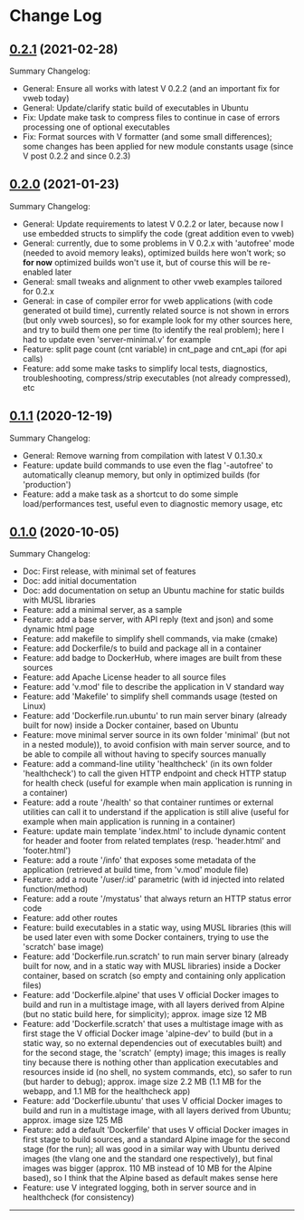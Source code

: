 # Change Log

## [0.2.1](https://github.com/smartiniOnGitHub/vweb-example/releases/tag/0.2.1) (2021-02-28)
Summary Changelog:
- General: Ensure all works with latest V 0.2.2 (and an important fix for vweb today) 
- General: Update/clarify static build of executables in Ubuntu
- Fix: Update make task to compress files to continue in case of errors 
  processing one of optional executables
- Fix: Format sources with V formatter (and some small differences); 
  some changes has been applied for new module constants usage (since V post 0.2.2 and since 0.2.3)

## [0.2.0](https://github.com/smartiniOnGitHub/vweb-example/releases/tag/0.2.0) (2021-01-23)
Summary Changelog:
- General: Update requirements to latest V 0.2.2 or later, 
  because now I use embedded structs to simplify the code (great addition even to vweb)
- General: currently, due to some problems in V 0.2.x with 'autofree' mode 
  (needed to avoid memory leaks), optimized builds here won't work; 
  so **for now** optimized builds won't use it, but of course this will be re-enabled later
- General: small tweaks and alignment to other vweb examples tailored for 0.2.x
- General: in case of compiler error for vweb applications (with code generated ot build time), 
  currently related source is not shown in errors (but only vweb sources), 
  so for example look for my other sources here, and try to build them one per time 
  (to identify the real problem); here I had to update even 'server-minimal.v' for example
- Feature: split page count (cnt variable) in cnt_page and cnt_api (for api calls)
- Feature: add some make tasks to simplify local tests, diagnostics, troubleshooting, 
  compress/strip executables (not already compressed), etc

## [0.1.1](https://github.com/smartiniOnGitHub/vweb-example/releases/tag/0.1.1) (2020-12-19)
Summary Changelog:
- General: Remove warning from compilation with latest V 0.1.30.x
- Feature: update build commands to use even the flag '-autofree' to automatically cleanup memory, 
  but only in optimized builds (for 'production')
- Feature: add a make task as a shortcut to do some simple load/performances test, 
  useful even to diagnostic memory usage, etc

## [0.1.0](https://github.com/smartiniOnGitHub/vweb-example/releases/tag/0.1.0) (2020-10-05)
Summary Changelog:
- Doc: First release, with minimal set of features
- Doc: add initial documentation
- Doc: add documentation on setup an Ubuntu machine for static builds with MUSL libraries
- Feature: add a minimal server, as a sample
- Feature: add a base server, with API reply (text and json) and some dynamic html page
- Feature: add makefile to simplify shell commands, via make (cmake)
- Feature: add Dockerfile/s to build and package all in a container
- Feature: add badge to DockerHub, where images are built from these sources
- Feature: add Apache License header to all source files
- Feature: add 'v.mod' file to describe the application in V standard way
- Feature: add 'Makefile' to simplify shell commands usage (tested on Linux)
- Feature: add 'Dockerfile.run.ubuntu' to run main server binary 
  (already built for now) inside a Docker container, based on Ubuntu
- Feature: move minimal server source in its own folder 'minimal' 
  (but not in a nested module)), to avoid confision with main server source, 
  and to be able to compile all without having to specify sources manually
- Feature: add a command-line utility 'healthcheck' (in its own folder 'healthcheck') 
  to call the given HTTP endpoint and check HTTP statup for health check 
  (useful for example when main application is running in a container)
- Feature: add a route '/health' so that container runtimes or external utilities 
  can call it to understand if the application is still alive 
  (useful for example when main application is running in a container)
- Feature: update main template 'index.html' to include dynamic content for 
  header and footer from related templates (resp. 'header.html' and 'footer.html')
- Feature: add a route '/info' that exposes some metadata of the application
  (retrieved at build time, from 'v.mod' module file)
- Feature: add a route '/user/:id' parametric (with id injected into related function/method)
- Feature: add a route '/mystatus' that always return an HTTP status error code
- Feature: add other routes
- Feature: build executables in a static way, using MUSL libraries
  (this will be used later even with some Docker containers, trying to use the 'scratch' base image)
- Feature: add 'Dockerfile.run.scratch' to run main server binary 
  (already built for now, and in a static way with MUSL libraries) inside a Docker container, 
  based on scratch (so empty and containing only application files)
- Feature: add 'Dockerfile.alpine' that uses V official Docker images to build and run 
  in a multistage image, with all layers derived from Alpine 
  (but no static build here, for simplicity); 
  approx. image size  12 MB
- Feature: add 'Dockerfile.scratch' that uses a multistage image with 
  as first stage the V official Docker image 'alpine-dev' to build 
  (but in a static way, so no external dependencies out of executables built) 
  and for the second stage, the 'scratch' (empty) image; this images is really tiny 
  because there is nothing other than application executables and resources inside id
  (no shell, no system commands, etc), so safer to run (but harder to debug); 
  approx. image size   2.2 MB (1.1 MB for the webapp, and 1.1 MB for the healthcheck app)
- Feature: add 'Dockerfile.ubuntu' that uses V official Docker images to build and run 
  in a multistage image, with all layers derived from Ubuntu; 
  approx. image size 125 MB
- Feature: add a default 'Dockerfile' that uses V official Docker images in first stage to build sources, 
  and a standard Alpine image for the second stage (for the run); 
  all was good in a similar way with Ubuntu derived images (the vlang one and the standard one respectively), 
  but final images was bigger (approx. 110 MB instead of 10 MB for the Alpine based), 
  so I think that the Alpine based as default makes sense here
- Feature: use V integrated logging, both in server source and in healthcheck (for consistency)

----
